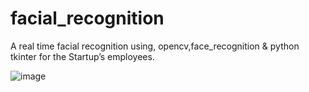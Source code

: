 # facial_recognition
A real time facial recognition using, opencv,face_recognition &amp; python tkinter for the Startup’s employees.

![image](https://user-images.githubusercontent.com/103006899/223247545-2c29e173-4f95-4b19-b711-3d85e2daac42.png)

